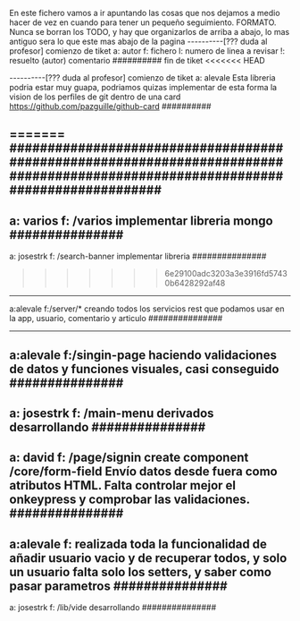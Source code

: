En este fichero vamos a ir apuntando las cosas que nos dejamos a medio hacer de vez en cuando para tener un pequeño seguimiento.
FORMATO.
Nunca se borran los TODO, y hay que organizarlos de arriba a abajo, lo mas antiguo sera lo que este mas abajo de la pagina
----------[??? duda al profesor] comienzo de tiket
a: autor
f: fichero
l: numero de linea a revisar
!: resuelto (autor)
comentario
########## fin de tiket
<<<<<<< HEAD


----------[??? duda al profesor] comienzo de tiket
a: alevale
Esta libreria podria estar muy guapa, podriamos quizas implementar de esta forma la vision de los perfiles de git dentro de una card
https://github.com/pazguille/github-card
##########

=======
################################################################################################################################
---------------
a: varios
f: /varios
implementar libreria mongo
###############
---------------
a: josestrk
f: /search-banner
implementar libreria
###############
>>>>>>> 6e29100adc3203a3e3916fd57430b6428292af48
---------------
a:alevale
f:/server/*
creando todos los servicios rest que podamos usar en la app, usuario, comentario y articulo
###############

---------------
a:alevale
f:/singin-page
haciendo validaciones de datos y funciones visuales, casi conseguido
###############
---------------
a: josestrk
f: /main-menu derivados
desarrollando
###############
---------------
a: david
f: /page/signin
create component  /core/form-field
Envío datos desde fuera como atributos HTML. Falta controlar mejor el onkeypress y comprobar las validaciones.
###############
---------------
a:alevale
f:
realizada toda la funcionalidad de añadir usuario vacio y de recuperar todos, y solo un usuario
falta solo los setters, y saber como pasar parametros
###############
---------------
a: josestrk
f: /lib/vide
desarrollando
###############
